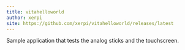 ```yaml
---
title: vitahelloworld
author: xerpi
site: https://github.com/xerpi/vitahelloworld/releases/latest
---
```

Sample application that tests the analog sticks and the touchscreen.
